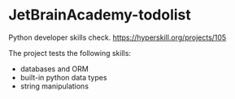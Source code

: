 # JetBrainAcademy-todolist
 Python developer skills check.
 https://hyperskill.org/projects/105

The project tests the following skills:
- databases and ORM
- built-in python data types
- string manipulations
